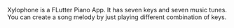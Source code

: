 Xylophone is a FLutter Piano App. It has seven keys and seven music tunes. You can create a song melody by just playing different combination of keys.
